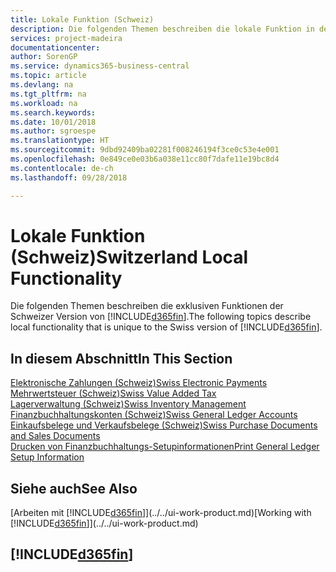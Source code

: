 ```yaml
---
title: Lokale Funktion (Schweiz)
description: Die folgenden Themen beschreiben die lokale Funktion in der Schweizer Version von Business Central.
services: project-madeira
documentationcenter: 
author: SorenGP
ms.service: dynamics365-business-central
ms.topic: article
ms.devlang: na
ms.tgt_pltfrm: na
ms.workload: na
ms.search.keywords: 
ms.date: 10/01/2018
ms.author: sgroespe
ms.translationtype: HT
ms.sourcegitcommit: 9dbd92409ba02281f008246194f3ce0c53e4e001
ms.openlocfilehash: 0e849ce0e03b6a038e11cc80f7dafe11e19bc8d4
ms.contentlocale: de-ch
ms.lasthandoff: 09/28/2018

---
```

# <a name="switzerland-local-functionality"></a><span data-ttu-id="5da93-103">Lokale Funktion (Schweiz)</span><span class="sxs-lookup"><span data-stu-id="5da93-103">Switzerland Local Functionality</span></span>
<span data-ttu-id="5da93-104">Die folgenden Themen beschreiben die exklusiven Funktionen der Schweizer Version von [!INCLUDE[d365fin](../../includes/d365fin_md.md)].</span><span class="sxs-lookup"><span data-stu-id="5da93-104">The following topics describe local functionality that is unique to the Swiss version of [!INCLUDE[d365fin](../../includes/d365fin_md.md)].</span></span>  

## <a name="in-this-section"></a><span data-ttu-id="5da93-105">In diesem Abschnitt</span><span class="sxs-lookup"><span data-stu-id="5da93-105">In This Section</span></span>  
  [<span data-ttu-id="5da93-106">Elektronische Zahlungen (Schweiz)</span><span class="sxs-lookup"><span data-stu-id="5da93-106">Swiss Electronic Payments</span></span>](swiss-electronic-payments.md)  
  [<span data-ttu-id="5da93-107">Mehrwertsteuer (Schweiz)</span><span class="sxs-lookup"><span data-stu-id="5da93-107">Swiss Value Added Tax</span></span>](swiss-value-added-tax.md)  
  [<span data-ttu-id="5da93-108">Lagerverwaltung (Schweiz)</span><span class="sxs-lookup"><span data-stu-id="5da93-108">Swiss Inventory Management</span></span>](swiss-inventory-management.md)  
  [<span data-ttu-id="5da93-109">Finanzbuchhaltungskonten (Schweiz)</span><span class="sxs-lookup"><span data-stu-id="5da93-109">Swiss General Ledger Accounts</span></span>](swiss-general-ledger-accounts.md)  
  [<span data-ttu-id="5da93-110">Einkaufsbelege und Verkaufsbelege (Schweiz)</span><span class="sxs-lookup"><span data-stu-id="5da93-110">Swiss Purchase Documents and Sales Documents</span></span>](swiss-purchase-documents-and-sales-documents.md)  
  [<span data-ttu-id="5da93-111">Drucken von Finanzbuchhaltungs-Setupinformationen</span><span class="sxs-lookup"><span data-stu-id="5da93-111">Print General Ledger Setup Information</span></span>](how-to-print-general-ledger-setup-information.md)

## <a name="see-also"></a><span data-ttu-id="5da93-112">Siehe auch</span><span class="sxs-lookup"><span data-stu-id="5da93-112">See Also</span></span>
<span data-ttu-id="5da93-113">[Arbeiten mit [!INCLUDE[d365fin](../../includes/d365fin_md.md)]](../../ui-work-product.md)</span><span class="sxs-lookup"><span data-stu-id="5da93-113">[Working with [!INCLUDE[d365fin](../../includes/d365fin_md.md)]](../../ui-work-product.md)</span></span>

## [!INCLUDE[d365fin](../../includes/free_trial_md.md)]  
 

